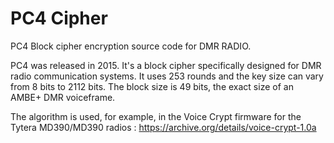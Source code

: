 # PC4 Cipher
PC4 Block cipher encryption source code for DMR RADIO.

PC4 was released in 2015. It's a block cipher specifically designed for DMR radio communication systems. It uses 253 rounds and the key size can vary from 8 bits to 2112 bits. The block size is 49 bits, the exact size of an AMBE+ DMR voiceframe.

The algorithm is used, for example, in the Voice Crypt firmware for the Tytera MD390/MD390 radios :
https://archive.org/details/voice-crypt-1.0a



